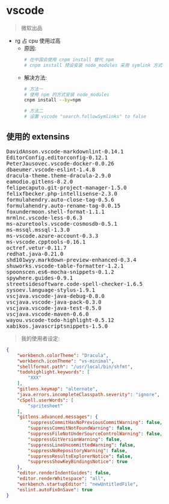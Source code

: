 # vscode

> 微软出品

- rg 占 cpu 使用过高
  - 原因:
    ```sh
    # 在中国会使用 cnpm install 替代 npm
    # cnpm install 预设安装 node_modules 采用 symlink 方式
    ```
  - 解决方法:
    ```sh
    # 方法一
    # 使用 npm 的方式安装 node_modules
    cnpm install --by=npm

    # 方法二
    # 设置 vscode "search.followSymlinks" to false
    ```

## 使用的 extensins

<pre>
DavidAnson.vscode-markdownlint-0.14.1
EditorConfig.editorconfig-0.12.1
PeterJausovec.vscode-docker-0.0.26
dbaeumer.vscode-eslint-1.4.8
dracula-theme.theme-dracula-2.9.0
eamodio.gitlens-8.2.0
felipecaputo.git-project-manager-1.5.0
felixfbecker.php-intellisense-2.3.0
formulahendry.auto-close-tag-0.5.6
formulahendry.auto-rename-tag-0.0.15
foxundermoon.shell-format-1.1.1
mrmlnc.vscode-less-0.6.3
ms-azuretools.vscode-cosmosdb-0.5.1
ms-mssql.mssql-1.3.0
ms-vscode.azure-account-0.3.3
ms-vscode.cpptools-0.16.1
octref.vetur-0.11.7
redhat.java-0.21.0
shd101wyy.markdown-preview-enhanced-0.3.4
shuworks.vscode-table-formatter-1.2.1
spoonscen.es6-mocha-snippets-0.1.2
spywhere.guides-0.9.1
streetsidesoftware.code-spell-checker-1.6.5
sysoev.language-stylus-1.9.1
vscjava.vscode-java-debug-0.8.0
vscjava.vscode-java-pack-0.3.0
vscjava.vscode-java-test-0.5.0
vscjava.vscode-maven-0.6.0
wayou.vscode-todo-highlight-0.5.12
xabikos.javascriptsnippets-1.5.0
</pre>

> 我的使用者设定:

```json
{
    "workbench.colorTheme": "Dracula",
    "workbench.iconTheme": "vs-minimal",
    "shellformat.path": "/usr/local/bin/shfmt",
    "todohighlight.keywords": [
        "XXX"
    ],
    "gitlens.keymap": "alternate",
    "java.errors.incompleteClasspath.severity": "ignore",
    "cSpell.userWords": [
        "spritesheet"
    ],
    "gitlens.advanced.messages": {
        "suppressCommitHasNoPreviousCommitWarning": false,
        "suppressCommitNotFoundWarning": false,
        "suppressFileNotUnderSourceControlWarning": false,
        "suppressGitVersionWarning": false,
        "suppressLineUncommittedWarning": false,
        "suppressNoRepositoryWarning": false,
        "suppressResultsExplorerNotice": false,
        "suppressShowKeyBindingsNotice": true
    },
    "editor.renderIndentGuides": false,
    "editor.renderWhitespace": "all",
    "workbench.startupEditor": "newUntitledFile",
    "eslint.autoFixOnSave": true
}
```
